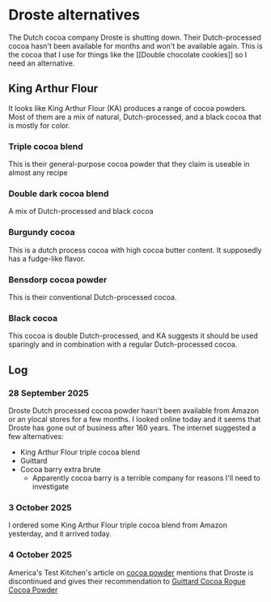 # Droste alternatives

The Dutch cocoa company Droste is shutting down.  Their Dutch-processed cocoa hasn't been available for months and won't be available again.  This is the cocoa that I use for things like the [[Double chocolate cookies]] so I need an alternative.

## King Arthur Flour
It looks like King Arthur Flour (KA) produces a range of cocoa powders.  Most of them are a mix of natural, Dutch-processed, and a black cocoa that is mostly for color. 

### Triple cocoa blend
This is their general-purpose cocoa powder that they claim is useable in almost any recipe

### Double dark cocoa blend
A mix of Dutch-processed and black cocoa

### Burgundy cocoa
This is a dutch process cocoa with high cocoa butter content.  It supposedly has a fudge-like flavor.

### Bensdorp cocoa powder
This is their conventional Dutch-processed cocoa.

### Black cocoa
This cocoa is double Dutch-processed, and KA suggests it should be used sparingly and in combination with a regular Dutch-processed cocoa.

## Log
### 28 September 2025
Droste Dutch processed cocoa powder hasn't been available from Amazon or an ylocal stores for a few months.  I looked online today and it seems that Droste has gone out of business after 160 years.  The internet suggested a few alternatives:

- King Arthur Flour triple cocoa blend
- Guittard
- Cocoa barry extra brute
    - Apparently cocoa barry is a terrible company for reasons I'll need to investigate
### 3 October 2025
I ordered some King Arthur Flour triple cocoa blend from Amazon yesterday, and it arrived today.

### 4 October 2025
America's Test Kitchen's article on [cocoa powder](https://www.americastestkitchen.com/taste_tests/1878-cocoa-powder) mentions that Droste is discontinued and gives their recommendation to [Guittard Cocoa Rogue Cocoa Powder](https://www.amazon.com/dp/B00DUF3YBE?tag=akotrx03187-20)